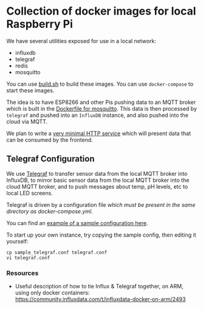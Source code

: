 # Collection of docker images for local Raspberry Pi

We have several utilities exposed for use in a local network:

- influxdb
- telegraf
- redis
- mosquitto

You can use [build.sh](build.sh) to build these images. You can use `docker-compose` to start these images.  

The idea is to have ESP8266 and other Pis pushing data to an MQTT broker which is built in the [Dockerfile for mosquitto](mosquitto/Dockerfile).  This data is then processed by `telegraf` and pushed into an `InfluxDB` instance, and also pushed into the cloud via MQTT.

We plan to write a [very minimal HTTP service](rocket/) which will present data that can be consumed by the frontend.

## Telegraf Configuration

We use [Telegraf](https://www.influxdata.com/time-series-platform/telegraf/) to transfer sensor data from the local MQTT broker into InfluxDB, to mirror basic sensor data from the local MQTT broker into the cloud MQTT broker, and to push messages about temp, pH levels, etc to local LED screens.

Telegraf is driven by a configuration file _which must be present in the same directory as docker-compose.yml_.

You can find an [example of a sample configuration here](sample_telegraf.conf).

To start up your own instance, try copying the sample config, then editing it yourself:

```
cp sample_telegraf.conf telegraf.conf
vi telegraf.conf
```

### Resources

- Useful description of how to tie Influx & Telegraf together, on ARM, using only docker containers: https://community.influxdata.com/t/influxdata-docker-on-arm/2493
